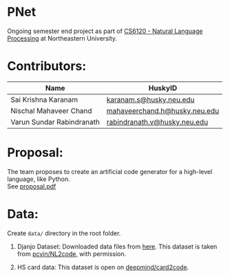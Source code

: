 # PNet

Ongoing semester end project as part of [CS6120 - Natural Language Processing](http://www.ccs.neu.edu/home/luwang/courses/cs6120_sp2018/cs6120_sp2018.html) at Northeastern University.

# Contributors:
  | Name | HuskyID |
  |-|-|
  | Sai Krishna Karanam | karanam.s@husky.neu.edu |
  | Nischal Mahaveer Chand  | mahaveerchand.h@husky.neu.edu |
  | Varun Sundar Rabindranath | rabindranath.v@husky.neu.edu |

# Proposal:
The team proposes to create an artificial code generator for a high-level language, like Python. <br>
See [proposal.pdf](https://github.com/NischalBhatewara/NLP_project/blob/master/proposal/proposal.pdf)

# Data:
Create `data/` directory in the root folder. <br>
1. Djanjo Dataset: Downloaded data files from 
[here](https://drive.google.com/drive/folders/0B14lJ2VVvtmJOTJPYWZ5RlNVNHM). This dataset is taken from [pcyin/NL2code](https://github.com/pcyin/NL2code), with permission.

2. HS card data: This dataset is open on [deepmind/card2code](https://github.com/deepmind/card2code/tree/master/third_party/hearthstone).
